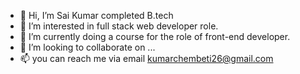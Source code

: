 - 👋 Hi, I’m Sai Kumar completed B.tech
- 👀 I’m interested in full stack web developer role.
- 🌱 I’m currently doing a course for the role of front-end developer.
- 💞️ I’m looking to collaborate on ...
- 📫 you can reach me via email kumarchembeti26@gmail.com

<!---
95027/95027 is a ✨ special ✨ repository because its `README.md` (this file) appears on your GitHub profile.
You can click the Preview link to take a look at your changes.
--->
